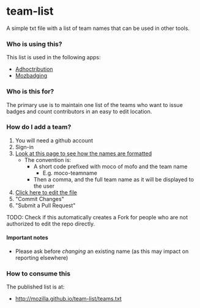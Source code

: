 # team-list

A simple txt file with a list of team names that can be used in other tools. 

### Who is using this?

This list is used in the following apps:

* [Adhoctribution](https://github.com/mozilla/adhoctribution/)
* [Mozbadging](https://github.com/mozilla/mozbadging/)

### Who is this for?

The primary use is to maintain one list of the teams who want to issue badges and count contributors in an easy to edit location.

### How do I add a team?

1. You will need a github account
2. Sign-in
3. [Look at this page to see how the names are formatted](http://mozilla.github.io/team-list/teams.txt)
    * The convention is:
        * A short code prefixed with moco of mofo and the team name
            * E.g. moco-teamname
        * Then a comma, and the full team name as it will be displayed to the user
4. [Click here to edit the file](https://github.com/mozilla/team-list/edit/gh-pages/teams.txt)
5. "Commit Changes"
6. "Submit a Pull Request"

TODO: Check if this automatically creates a Fork for people who are not authorized to edit the repo directly.

#### Important notes

* Please ask before *changing* an existing name (as this may impact on reporting elsewhere)

### How to consume this

The published list is at:

* http://mozilla.github.io/team-list/teams.txt

